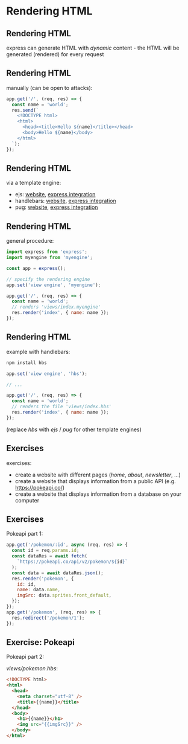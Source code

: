 # Rendering HTML

## Rendering HTML

express can generate HTML with _dynamic_ content - the HTML will be generated (rendered) for every request

## Rendering HTML

manually (can be open to attacks):

```js
app.get('/', (req, res) => {
  const name = 'world';
  res.send(`
    <!DOCTYPE html>
    <html>
      <head><title>Hello ${name}</title></head>
      <body>Hello ${name}</body>
    </html>
  `);
});
```

## Rendering HTML

via a template engine:

- ejs: [website](https://ejs.co/), [express integration](https://github.com/mde/ejs/wiki/Using-EJS-with-Express)
- handlebars: [website](https://handlebarsjs.com/), [express integration](https://github.com/pillarjs/hbs)
- pug: [website](https://pugjs.org), [express integration](https://expressjs.com/en/guide/using-template-engines.html)

## Rendering HTML

general procedure:

```js
import express from 'express';
import myengine from 'myengine';

const app = express();

// specify the rendering engine
app.set('view engine', 'myengine');

app.get('/', (req, res) => {
  const name = 'world';
  // renders 'views/index.myengine'
  res.render('index', { name: name });
});
```

## Rendering HTML

example with handlebars:

```bash
npm install hbs
```

```js
app.set('view engine', 'hbs');

// ...

app.get('/', (req, res) => {
  const name = 'world';
  // renders the file 'views/index.hbs'
  res.render('index', { name: name });
});
```

(replace _hbs_ with _ejs_ / _pug_ for other template engines)

## Exercises

exercises:

- create a website with different pages (_home_, _about_, _newsletter_, ...)
- create a website that displays information from a public API (e.g. https://pokeapi.co/)
- create a website that displays information from a database on your computer

## Exercises

Pokeapi part 1:

```js
app.get('/pokemon/:id', async (req, res) => {
  const id = req.params.id;
  const dataRes = await fetch(
    `https://pokeapi.co/api/v2/pokemon/${id}`
  );
  const data = await dataRes.json();
  res.render('pokemon', {
    id: id,
    name: data.name,
    imgSrc: data.sprites.front_default,
  });
});
app.get('/pokemon', (req, res) => {
  res.redirect('/pokemon/1');
});
```

## Exercise: Pokeapi

Pokeapi part 2:

_views/pokemon.hbs_:

```html
<!DOCTYPE html>
<html>
  <head>
    <meta charset="utf-8" />
    <title>{{name}}</title>
  </head>
  <body>
    <h1>{{name}}</h1>
    <img src="{{imgSrc}}" />
  </body>
</html>
```
